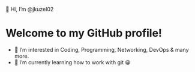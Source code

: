 👋 Hi, I’m @jkuzel02
# Welcome to my GitHub profile!
- 👀 I’m interested in Coding, Programming, Networking, DevOps & many more.
- 🌱 I’m currently learning how to work with git 😀

<!---
jkuzel02/jkuzel02 is a ✨ special ✨ repository because its `README.md` (this file) appears on your GitHub profile.
You can click the Preview link to take a look at your changes.
--->

